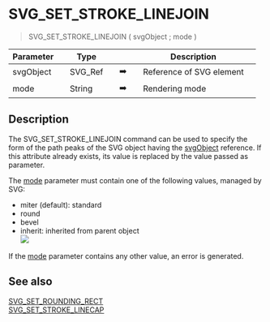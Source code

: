 <!-- SVG_SET_STROKE_LINEJOIN ( objectID ; linejoin )
 -> objectID (Text)
 -> linejoin (Text)-->
# SVG_SET_STROKE_LINEJOIN

> SVG_SET_STROKE_LINEJOIN ( svgObject ; mode )

| Parameter |     | Type |     |     |     | Description |     |
| --- | --- | --- | --- | --- | --- | --- | --- |
| svgObject |     | SVG_Ref |     | ➡️ |     | Reference of SVG element |     |
| mode |     | String |     | ➡️ |     | Rendering mode |     |

## Description

The SVG_SET_STROKE_LINEJOIN command can be used to specify the form of the path peaks of the SVG object having the [svgObject](# "Reference of SVG element") reference. If this attribute already exists, its value is replaced by the value passed as parameter.

The [mode](# "Rendering mode") parameter must contain one of the following values, managed by SVG:

* miter (default): standard
* round
* bevel
* inherit: inherited from parent object  
    ![](..Home.md..Home.mdpictureHome.md194191Home.mdpict194191.en.png)

If the [mode](# "Rendering mode") parameter contains any other value, an error is generated.

## See also

[SVG_SET_ROUNDING_RECT](SVG_SET_ROUNDING_RECT.md)  
[SVG_SET_STROKE_LINECAP](SVG_SET_STROKE_LINECAP.md)
